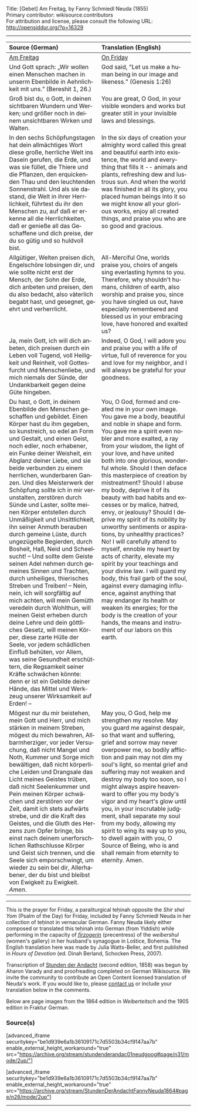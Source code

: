 <html>
<head></head>
<body>
Title: [Gebet] Am Freitag, by Fanny Schmiedl Neuda (1855)<br />
Primary contributor: wikisource.contributors<br />
For attribution and license, please consult the following URL: <a href="http://opensiddur.org/?p=16329">http://opensiddur.org/?p=16329</a>
<p />
<hr />

<table style="margin-left: auto;margin-right: auto;" class="draggable">
<thead><tr><th id="x" style="text-align: left;">Source (German)</th><th style="text-align: left;">Translation (English)</th></tr></thead>
<tbody>
<tr><td style="vertical-align:top;" width="50%">
<div class="german" lang="de">
<u>Am Freitag</u>
</span></div></td>

<td style="vertical-align:top;" width="50%">
<div class="english" lang="en">
<u>On Friday</u>
</span></div></td></tr>


<tr><td style="vertical-align:top;" width="50%">
<div class="german" lang="de">
Und Gott sprach: 
„Wir wollen einen Menschen machen 
in unserm Ebenbilde in Aehnlichkeit mit uns.” 
(Bereshit 1, 26.) 
</span></div></td>

<td style="vertical-align:top;" width="50%">
<div class="english" lang="en">
God said, 
"Let us make a human being
in our image and likeness."
(Genesis 1:26)
</span></div></td></tr>


<tr><td style="vertical-align:top;" width="50%">
<div class="german" lang="de">
Groß bist du, o Gott, in deinen sichtbaren Wundern und Werken; und größer noch in deinem unsichtbaren Wirken und Walten. 
</span></div></td>

<td style="vertical-align:top;" width="50%">
<div class="english" lang="en">
You are great, O God, in your visible wonders and works but greater still in your invisible laws and blessings. 
</span></div></td></tr>


<tr><td style="vertical-align:top;" width="50%">
<div class="german" lang="de">
In den sechs Schöpfungstagen hat dein allmächtiges Wort diese große, herrliche Welt ins Dasein gerufen, die Erde, und was sie füllet, die Thiere und die Pflanzen, den erquickenden Thau und den leuchtenden Sonnenstrahl. Und als sie dastand, die Welt in ihrer Herrlichkeit, führtest du ihr den Menschen zu, auf daß er erkenne all die Herrlichkeiten, daß er genieße all das Geschaffene und dich preise, der du so gütig und so huldvoll bist. 
</span></div></td>

<td style="vertical-align:top;" width="50%">
<div class="english" lang="en">
In the six days of creation your almighty word called this great and beautiful earth into existence, the world and everything that fills it -- animals and plants, refreshing dew and lustrous sun. And when the world was finished in all its glory, you placed human beings into it so we might know all your glorious works, enjoy all created things, and praise you who are so good and gracious.
</span></div></td></tr>


<tr><td style="vertical-align:top;" width="50%">
<div class="german" lang="de">
Allgütiger, Welten preisen dich, Engelschöre lobsingen dir, und wie sollte nicht erst der Mensch, der Sohn der Erde, dich anbeten und preisen, den du also bedacht, also väterlich begabt hast, und gesegnet, geehrt und verherrlicht. 
</span></div></td>

<td style="vertical-align:top;" width="50%">
<div class="english" lang="en">
All-Merciful One, worlds praise you, choirs of angels sing everlasting hymns to you. Therefore, why shouldn't humans, children of earth, also worship and praise you, since you have singled us out, have especially remembered and blessed us in your embracing love, have honored and exalted us?
</span></div></td></tr>


<tr><td style="vertical-align:top;" width="50%">
<div class="german" lang="de">
Ja, mein Gott, ich will dich anbeten, dich preisen durch ein Leben voll Tugend, voll Heiligkeit und Reinheit, voll Gottesfurcht und Menschenliebe, und mich niemals der Sünde, der Undankbarkeit gegen deine Güte hingeben. 
</span></div></td>

<td style="vertical-align:top;" width="50%">
<div class="english" lang="en">
Indeed, O God, I will adore you and praise you with a life of virtue, full of reverence for you and love for my neighbor, and I will always be grateful for your goodness. 
</span></div></td></tr>


<tr><td style="vertical-align:top;" width="50%">
<div class="german" lang="de">
Du hast, o Gott, in deinem Ebenbilde den Menschen geschaffen und gebildet. Einen Körper hast du ihm gegeben, so kunstreich, so edel an Form und Gestalt, und einen Geist, noch edler, noch erhabener, ein Funke deiner Weisheit, ein Abglanz deiner Liebe, und sie beide verbunden zu einem herrlichen, wunderbaren Ganzen. Und dies Meisterwerk der Schöpfung sollte ich in mir verunstalten, zerstören durch Sünde und Laster, sollte meinen Körper entstellen durch Unmäßigkeit und Unsittlichkeit, ihn seiner Anmuth berauben durch gemeine Lüste, durch ungezügelte Begierden, durch Bosheit, Haß, Neid und Scheelsucht! – Und sollte dem Geiste seinen Adel nehmen durch gemeines Sinnen und Trachten, durch unheiliges, thierisches Streben und Treiben! – Nein, nein, ich will sorgfältig auf mich achten, will mein Gemüth veredeln durch Wohlthun, will meinen Geist erheben durch deine Lehre und dein göttliches Gesetz, will meinen Körper, diese zarte Hülle der Seele, vor jedem schädlichen Einfluß behüten, vor Allem, was seine Gesundheit erschüttern, die Regsamkeit seiner Kräfte schwächen könnte: denn er ist ein Gebilde deiner Hände, das Mittel und Werkzeug unserer Wirksamkeit auf Erden! – 
</span></div></td>

<td style="vertical-align:top;" width="50%">
<div class="english" lang="en">
You, O God, formed and created me in your own image. You gave me a body, beautiful and noble in shape and form. You gave me a spirit even nobler and more exalted, a ray from your wisdom, the light of your love, and have united both into one glorious, wonderful whole. Should I then deface this masterpiece of creation by mistreatment? Should I abuse my body, deprive it of its beauty with bad habits and excesses or by malice, hatred, envy, or jealousy? Should I deprive my spirit of its nobility by unworthy sentiments or aspirations, by unhealthy practices? No! I will carefully attend to myself, ennoble my heart by acts of charity, elevate my spirit by your teachings and your divine law. I will guard my body, this frail garb of the soul, against every damaging influence, against anything that may endanger its health or weaken its energies; for the body is the creation of your hands, the means and instrument of our labors on this earth.
</span></div></td></tr>


<tr><td style="vertical-align:top;" width="50%">
<div class="german" lang="de">
Mögest nur du mir beistehen, mein Gott und Herr, und mich stärken in meinem Streben, mögest du mich bewahren, Allbarmherziger, vor jeder Versuchung, daß nicht Mangel und Noth, Kummer und Sorge mich bewältigen, daß nicht körperliche Leiden und Drangsale das Licht meines Geistes trüben, daß nicht Seelenkummer und Pein meinen Körper schwächen und zerstören vor der Zeit, damit ich stets aufwärts strebe, und dir die Kraft des Geistes, und die Gluth des Herzens zum Opfer bringe, bis einst nach deinem unerforschlichen Rathschlusse Körper und Geist sich trennen, und die Seele sich emporschwingt, um wieder zu sein bei dir, Allerhabener, der du bist und bleibst von Ewigkeit zu Ewigkeit. <em>Amen</em>.
</span></div></td>

<td style="vertical-align:top;" width="50%">
<div class="english" lang="en">
May you, O God, help me strengthen my resolve. May you guard me against despair, so that want and suffering, grief and sorrow may never overpower me, so bodily affliction and pain may not dim my soul's light, so mental grief and suffering may not weaken and destroy my body too soon, so I might always aspire heavenward to offer you my body's vigor and my heart's glow until you, in your inscrutable judgment, shall separate my soul from my body, allowing my spirit to wing its way up to you, to dwell again with you, O Source of Being, who is and shall remain from eternity to eternity. Amen.
</span></div></td></tr>
</tbody></table>

<hr />

This is the prayer for Friday, a paraliturgical teḥinah opposite the <em>Shir shel Yom</em> (Psalm of the Day) for Friday, included by Fanny Schmiedl Neuda in her collection of teḥinot in vernacular German. Fanny Neuda likely either composed or translated this teḥinah into German (from Yiddish) while performing in the capacity of <a href="https://en.wikipedia.org/wiki/Firzogerin"><em>firzogerin</em></a> (precentress) of the <em>weibershul</em> (women's gallery) in her husband's synagogue in Loštice, Bohemia. The English translation here was made by Julia Watts-Beller, and first published in <em>Hours of Devotion</em> (ed. Dinah Berland, Schocken Press, 2007).

Transcription of <a href="https://opensiddur.org/prayers-for/tkhines/stunden-der-andacht-hours-of-devotion-by-fanny-schmiedl-neuda/">Stunden der Andacht</a> (second edition, 1858) was begun by Aharon Varady and and proofreading completed on German Wikisource. We invite the community to contribute an Open Content licensed translation of Neuda's work. If you would like to, please <a href="https://opensiddur.org/contact/">contact us</a> or include your translation below in the comments.

Below are page images from the 1864 edition in <em>Weiberteitsch</em> and the 1905 edition in Fraktur German.

<h3>Source(s)</h3>

[advanced_iframe securitykey="be1d939e6a1b36109171c7d5503b34cf9147aa7b" enable_external_height_workaround="true" src="https://archive.org/stream/stundenderandac01neudgoog#page/n31/mode/2up/"]

[advanced_iframe securitykey="be1d939e6a1b36109171c7d5503b34cf9147aa7b" enable_external_height_workaround="true" src="https://archive.org/stream/StundenDerAndachtFannyNeuda1864#page/n28/mode/2up"]

<hr />

&nbsp;
</body>
</html>